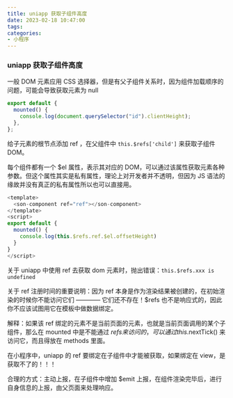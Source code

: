 ```yaml
---
title: uniapp 获取子组件高度
date: 2023-02-18 10:47:00
tags:
categories:
- 小程序
---
```


### uniapp 获取子组件高度

一般 DOM 元素应用 CSS 选择器，但是有父子组件关系时，因为组件加载顺序的问题，可能会导致获取元素为 null

```javascript
export default {
  mounted() {
    console.log(document.querySelector("id").clientHeight);
  },
};
```

给子元素的根节点添加 ref ，在父组件中 `this.$refs['child']` 来获取子组件 DOM。

每个组件都有一个 $el 属性，表示其对应的 DOM，可以通过该属性获取元素各种参数。但这个属性其实是私有属性，理论上对开发者并不透明，但因为 JS 语法的缘故并没有真正的私有属性所以也可以直接用。
```javascript
<template>
  <son-component ref="ref"></son-component>
</template>
<script>
export default {
  mounted() {
    console.log(this.$refs.ref.$el.offsetHeight)
  }
}
</script>
```

关于 uniapp 中使用 ref 去获取 dom 元素时，抛出错误：`this.$refs.xxx is undefined`

关于 ref 注册时间的重要说明：因为 ref 本身是作为渲染结果被创建的，在初始渲染的时候你不能访问它们 ———— 它们还不存在！$refs 也不是响应式的，因此你不应该试图用它在模板中做数据绑定。

解释：如果该 ref 绑定的元素不是当前页面的元素，也就是当前页面调用的某个子组件，那么在 mounted 中是不能通过 $refs 来访问的，可以通过 this.$nextTick() 来访问它，而且得放在 methods 里面。

在小程序中，uniapp 的 ref 要绑定在子组件中才能被获取，如果绑定在 view，是获取不了的！！！

合理的方式：主动上报，在子组件中增加 $emit 上报，在组件渲染完毕后，进行自身信息的上报，由父页面来处理响应。